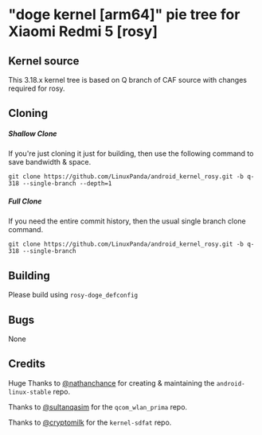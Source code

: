# "doge kernel [arm64]" pie tree for Xiaomi Redmi 5 [rosy]

## Kernel source
This 3.18.x kernel tree is based on Q branch of CAF source with changes required for rosy.

## Cloning
##### Shallow Clone
If you're just cloning it just for building, then use the following command to save bandwidth & space.

`git clone https://github.com/LinuxPanda/android_kernel_rosy.git -b q-318 --single-branch --depth=1`

##### Full Clone
If you need the entire commit history, then the usual single branch clone command.

`git clone https://github.com/LinuxPanda/android_kernel_rosy.git -b q-318 --single-branch`

## Building
Please build using `rosy-doge_defconfig`

## Bugs
None

## Credits
Huge Thanks to [@nathanchance](https://github.com/nathanchance) for creating & maintaining the `android-linux-stable` repo.

Thanks to [@sultanqasim](https://github.com/sultanqasim) for the `qcom_wlan_prima` repo.

Thanks to [@cryptomilk](https://github.com/cryptomilk) for the `kernel-sdfat` repo.
